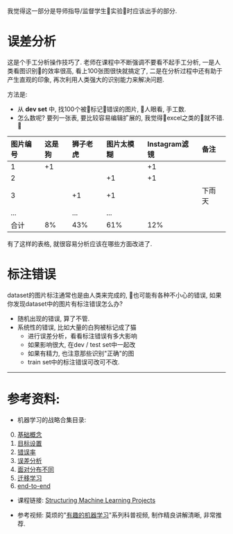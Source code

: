 <!--
.. title: 机器学习的战略(3)--误差分析
.. slug: ji-qi-xue-xi-de-zhan-lue-3-wu-chai-fen-xi
.. date: 2017-12-19 01:23:01 UTC+08:00
.. tags: ML, 教程, 现代眼科医生知识扩展包
.. category: tutorial
.. link:
.. description:
.. type: text
-->

我觉得这一部分是导师指导/监督学生实验时应该出手的部分.

# 误差分析
这是个手工分析操作技巧了. 老师在课程中不断强调不要看不起手工分析, 一是人类看图识别的效率很高, 看上100张图很快就搞定了, 二是在分析过程中还有助于产生直观的印象, 再次利用人类强大的识别能力来解决问题.
<!-- TEASER_END -->

方法是:
* 从 **dev set** 中, 找100个被标记错误的图片, 人眼看, 手工数.
* 怎么数呢? 要列一张表, 要比较容易编辑扩展的, 我觉得excel之类的就不错.


|  图片编号  | 这是狗   |狮子老虎     |图片太模糊 |Instagram滤镜|备注 |
| :------------- | :------------- |:------------- |:------------- |:------------- |:------------- |
| 1      | +1       |||+1||
| 2      |        ||+1|+1||
| 3      |       |+1|+1||下雨天|
| ...      |       |...|...|||
| 合计      | 8% |43%|61%|12%||

有了这样的表格, 就很容易分析应该在哪些方面改进了.

# 标注错误
dataset的图片标注通常也是由人类来完成的, 也可能有各种不小心的错误, 如果你发现dataset中的图片有标注错误怎么办?

* 随机出现的错误, 算了不管.
* 系统性的错误, 比如大量的白狗被标记成了猫
    * 进行误差分析，看看标注错误有多大影响
    * 如果影响很大, 在dev / test set中一起改
    * 如果有精力, 也注意那些识别"正确"的图
    *  train set中的标注错误可改可不改.

----
# 参考资料:
* 机器学习的战略合集目录:

0. [基础概念](http://www.jianshu.com/p/605bb2d6da5e)
1. [目标设置](http://www.jianshu.com/p/e5f2d53493ff)
2. [错误率](http://www.jianshu.com/p/9ec8e8c7b58c)
3. [误差分析](http://www.jianshu.com/p/b841fc1f7c40)
4. [面对分布不同](http://www.jianshu.com/p/4e1ad322deb5)
5. [迁移学习](http://www.jianshu.com/p/e2993f594767)
6. [end-to-end](http://www.jianshu.com/p/92bf4af48804)

* 课程链接:
[Structuring Machine Learning Projects](https://www.coursera.org/learn/machine-learning-projects/home/welcome)

* 参考视频:
莫烦的"[有趣的机器学习](https://morvanzhou.github.io/tutorials/machine-learning/ML-intro/)"系列科普视频, 制作精良讲解清晰, 非常推荐.  
